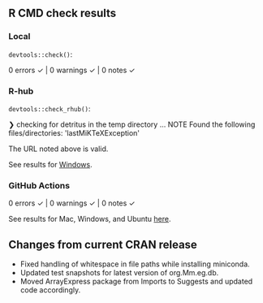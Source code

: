 ## R CMD check results

### Local

`devtools::check()`:

  0 errors ✓ | 0 warnings ✓ | 0 notes ✓

### R-hub

`devtools::check_rhub()`:
  
  ❯ checking for detritus in the temp directory ... NOTE
    Found the following files/directories:
      'lastMiKTeXException'

The URL noted above is valid.

See results for [Windows](https://builder.r-hub.io/status/seeker_1.1.0.tar.gz-0c794b51ae724e0c987c11a18f91f705).

### GitHub Actions

  0 errors ✓ | 0 warnings ✓ | 0 notes ✓

See results for Mac, Windows, and Ubuntu [here](https://github.com/hugheylab/seeker/actions/runs/4485283289).

## Changes from current CRAN release

* Fixed handling of whitespace in file paths while installing miniconda.
* Updated test snapshots for latest version of org.Mm.eg.db.
* Moved ArrayExpress package from Imports to Suggests and updated code accordingly.
